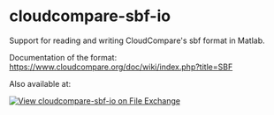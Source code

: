 # cloudcompare-sbf-io

Support for reading and writing CloudCompare's sbf format in Matlab.

Documentation of the format: https://www.cloudcompare.org/doc/wiki/index.php?title=SBF

Also available at:

[![View cloudcompare-sbf-io on File Exchange](https://www.mathworks.com/matlabcentral/images/matlab-file-exchange.svg)](https://de.mathworks.com/matlabcentral/fileexchange/85845-cloudcompare-sbf-io)
